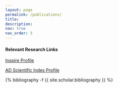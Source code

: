 ```yaml
---
layout: page
permalink: /publications/
title: 
description: 
nav: true
nav_order: 3
---
```


#### Relevant Research Links

[Inspire Profile](https://inspirehep.net/authors/1069191)


[AD Scientific Index Profile](https://www.adscientificindex.com/scientist/antonios-tsokaros/1407893)

<!-- _pages/publications.md -->
<div class="publications">

{% bibliography -f {{ site.scholar.bibliography }} %}

</div>
